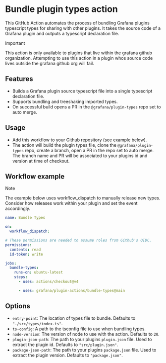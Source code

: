 # Bundle plugin types action

This GitHub Action automates the process of bundling Grafana plugins typescript types for sharing with other plugins. It takes the source code of a Grafana plugin and outputs a typescript declaration file.

> [!IMPORTANT]
> This action is only available to plugins that live within the grafana github organization. Attempting to use this action in a plugin whos source code lives outside the grafana github org will fail.

## Features

- Builds a Grafana plugin source typescript file into a single typescript declaration file.
- Supports bundling and treeshaking imported types.
- On successful build opens a PR in the `@grafana/plugin-types` repo set to auto merge.

## Usage

- Add this workflow to your Github repository (see example below).
- The action will build the plugin types file, clone the `@grafana/plugin-types` repo, create a branch, open a PR in the repo set to auto merge. The branch name and PR will be associated to your plugins id and version at time of checkout.

## Workflow example

>[!NOTE]
> The example below uses workflow_dispatch to manually release new types. Consider how releases work within your plugin and set the event accordingly.

```yaml
name: Bundle Types

on:
  workflow_dispatch:

# These permissions are needed to assume roles from Github's OIDC.
permissions:
  contents: read
  id-token: write

jobs:
  bundle-types:
    runs-on: ubuntu-latest
    steps:
      - uses: actions/checkout@v4

      - uses: grafana/plugin-actions/bundle-types@main
```

## Options

- `entry-point`: The location of types file to bundle. Defaults to `"./src/types/index.ts"`.
- `ts-config`: A path to the tsconfig file to use when bundling types.
- `node-version`: The version of node to use with the action. Defaults to `20`.
- `plugin-json-path`: The path to your plugins `plugin.json` file. Used to extract the plugin id. Defaults to `"src/plugin.json"`.
- `package-json-path`: The path to your plugins `package.json` file. Used to extract the plugin version. Defaults to `"package.json"`.
